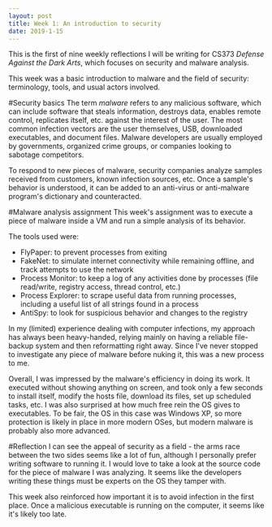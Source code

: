 ```yaml
---
layout: post
title: Week 1: An introduction to security
date: 2019-1-15
---
```


This is the first of nine weekly reflections I will be writing for CS373 *Defense Against the Dark Arts*, which focuses on security and malware analysis.

This week was a basic introduction to malware and the field of security: terminology, tools, and usual actors involved.
<!--more-->

#Security basics
The term *malware* refers to any malicious software, which can include software that steals information, destroys data, enables remote control, replicates itself, etc. against the interest of the user. The most common infection vectors are the user themselves, USB, downloaded executables, and document files. Malware developers are usually employed by governments, organized crime groups, or companies looking to sabotage competitors.

To respond to new pieces of malware, security companies analyze samples received from customers, known infection sources, etc. Once a sample's behavior is understood, it can be added to an anti-virus or anti-malware program's dictionary and counteracted.

#Malware analysis assignment
This week's assignment was to execute a piece of malware inside a VM and run a simple analysis of its behavior.

The tools used were:
* FlyPaper: to prevent processes from exiting
* FakeNet: to simulate internet connectivity while remaining offline, and track attempts to use the network
* Process Monitor: to keep a log of any activities done by processes (file read/write, registry access, thread control, etc.)
* Process Explorer: to scrape useful data from running processes, including a useful list of all strings found in a process
* AntiSpy: to look for suspicious behavior and changes to the registry

In my (limited) experience dealing with computer infections, my approach has always been heavy-handed, relying mainly on having a reliable file-backup system and then reformatting right away. Since I've never stopped to investigate any piece of malware before nuking it, this was a new process to me.

Overall, I was impressed by the malware's efficiency in doing its work. It executed without showing anything on screen, and took only a few seconds to install itself, modify the hosts file, download its files, set up scheduled tasks, etc. I was also surprised at how much free rein the OS gives to executables. To be fair, the OS in this case was Windows XP, so more protection is likely in place in more modern OSes, but modern malware is probably also more advanced.

#Reflection
I can see the appeal of security as a field - the arms race between the two sides seems like a lot of fun, although I personally prefer writing software to running it. I would love to take a look at the source code for the piece of malware I was analyzing. It seems like the developers writing these things must be experts on the OS they tamper with.

This week also reinforced how important it is to avoid infection in the first place. Once a malicious executable is running on the computer, it seems like it's likely too late.